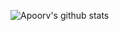 ![Apoorv's github stats](https://github-readme-stats.vercel.app/api?username=sriramelango&show_icons=true&title_color=ffc857&icon_color=8ac926&text_color=daf7dc&bg_color=151515&hide=issues&count_private=true&include_all_commits=true)
